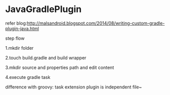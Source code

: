 # JavaGradlePlugin

refer blog:http://malsandroid.blogspot.com/2014/08/writing-custom-gradle-plugin-java.html

step flow 

1.mkdir folder 

2.touch build.gradle and build wrapper 

3.mkdir source and properties path and edit content 

4.execute gradle task


difference with groovy:
task extension plugin is independent file~